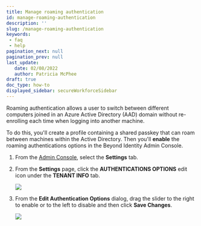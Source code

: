```yaml
---
title: Manage roaming authentication
id: manage-roaming-authentication
description: ''
slug: /manage-roaming-authentication
keywords: 
 - faq
 - help
pagination_next: null
pagination_prev: null
last_update: 
   date: 02/08/2022
   author: Patricia McPhee
draft: true
doc_type: how-to
displayed_sidebar: secureWorkforceSidebar
---  
```



Roaming authentication allows a user to switch between different computers joined in an Azure Active Directory (AAD) domain without re-enrolling each time when logging into another machine. 

To do this, you'll create a profile containing a shared passkey that can roam between machines within the Active Directory. Then you'll **enable** the roaming authentications options in the Beyond Identity Admin Console. 



1. From the [Admin Console](/docs/secure-work/workforce-settings/admin-console/admin-console-login), select the **Settings** tab.

2. From the **Settings** page, click the **AUTHENTICATIONS OPTIONS** edit icon under the **TENANT INFO** tab. 

   ![](/images/admin/admin_con_settings_auth.png)

3. From the **Edit Authentication Options** dialog, drag the slider to the right to enable or to the left to disable and then click **Save Changes**. 

   ![](/images/settings/tenant_roaming_auth.PNG)